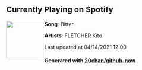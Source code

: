 ## Currently Playing on Spotify

[<img align="left" width="100" src="https://i.scdn.co/image/ab67616d00001e020af1e2a115beaf720502ad7a">](https://open.spotify.com/album/2JqdcyrOqUzCJQOeuJ7h5u)

**Song**: Bitter

**Artists**: FLETCHER Kito

Last updated at 04/14/2021 12:00

#### Generated with [20chan/github-now](https://github.com/20chan/github-now)